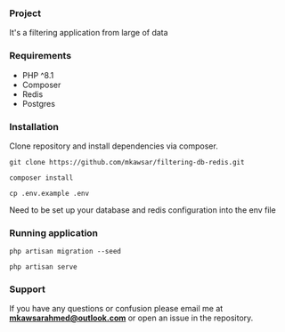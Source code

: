 ### Project

It's a filtering application from large of data

### Requirements
* PHP ^8.1
* Composer
* Redis
* Postgres

### Installation
Clone repository and install dependencies via composer.

```shell
git clone https://github.com/mkawsar/filtering-db-redis.git
```

```shell
composer install
```

```shell
cp .env.example .env
```

Need to be set up your database and redis configuration into the env file

### Running application
```shell
php artisan migration --seed
``` 

```shell
php artisan serve
```

### Support

If you have any questions or confusion please email me at **mkawsarahmed@outlook.com** or open an issue in the repository.
